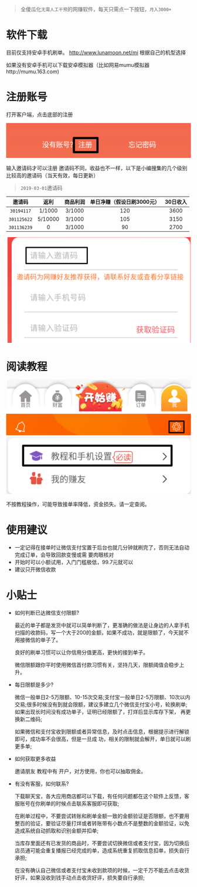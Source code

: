 > 全傻瓜化`无需人工干预`的网赚软件，每天只需点一下按钮，`月入3000+`

# 软件下载
目前仅支持安卓手机刷单。
http://www.lunamoon.net/mi 根据自己的机型选择

如果没有安卓手机可以下载安卓模拟器（比如网易mumu模拟器http://mumu.163.com)

# 注册账号
打开客户端，点击底部的注册

![](imgs/01.png)

输入邀请码才可以注册
邀请码不同，收益也不一样，以下是小编搜集的几个级别比较高的邀请码（当天有效，每日更新）

> `2019-03-01`邀请码

|邀请码|返利|商品利润|单日净赚（假设日刷3000元）|30日收入|
|:---:|:---:|:-------:|:-----------------------:|:--------:|
|`30194117`|1/1000|3/1000|120|3600|
|`301125622`|5/10000|3/1000|105|3150|
|`301136239`|0|3/1000|90|2700|

![](imgs/02.png)

# 阅读教程

![](imgs/03.png)
![](imgs/04.png)
![](imgs/05.png)

不按教程操作，可能导致接单率降低，资金损失。请一定查阅。

# 使用建议
- 一定记得在接单时让微信支付宝置于后台也就几分钟就刷完了，否则无法自动完成订单，会导致回款变慢或需 要肉眼核对
- 开始时可以小额试用，入门门槛极低，99.7元就可以
- 建议只开微信收款

# 小贴士

- 如何判断已达微信支付限额?

    最近的单子都是发货中就可以简单判断了，更准确的做法是让身边的人拿手机扫描的收款码，写一个大于200的金额，如果不成功，就是限额了，今天就不用接微信的单子了。

    良好的刷单习惯可以让你信用分值更高，更快的接到单子。

    微信限额跟你平时使用微信首付款习惯有关，坚持几天，限额阈值会稳步上升。

- 每日限额是多少?

    微信一般单日2-5万限额、10-15次交易;支付宝一般单日2-5万限额、10次以内交易;很多时候没有到就会限额，建议多建立几个微信支付宝小号，轮换刷单;如果出现长时间没有成功单子，证明已经限额了，打烊后显示库存下架， 再更换新二维码;

    如果微信和支付宝收到限额或者异常信息，及时点击信息，根据提示进行解锁即可，成功率不会很高，但是一旦成
功，相关的限制就会解开，单日就可以刷更多单;

                      
- 如何获取更多收益

    邀请朋友 教程中有 开户，对方使用，你也可以抽取佣金。

- 有没有客服，如何联系?

    下载聊天宝，各大应用商店都可以下载，有任何问题都在这个软件上反馈，客服账号在你刷单的时候点击联系客服即可获取; 

    在刷单过程中，不要尝试转账和刷单金额一致的金额验证是否限额，也不要用整百的验证，要验证尽量打烊或者转账带有小数点不是整数的金额验证，以免造成系统自动抓取和识别金额并扣单;

    当库存里面还有已发货的商品时，不要尝试切换微信或者支付宝，因为切换后店员通可能会重复播报已经完成的单，造成系统重复抓取信息扣单，损失自行承担;

    在没有确认自己微信或者支付宝未收到款项的时候，一定千万不能去点击收货好评，如果没收到钱手动点击收货好评，损失要自行承担;